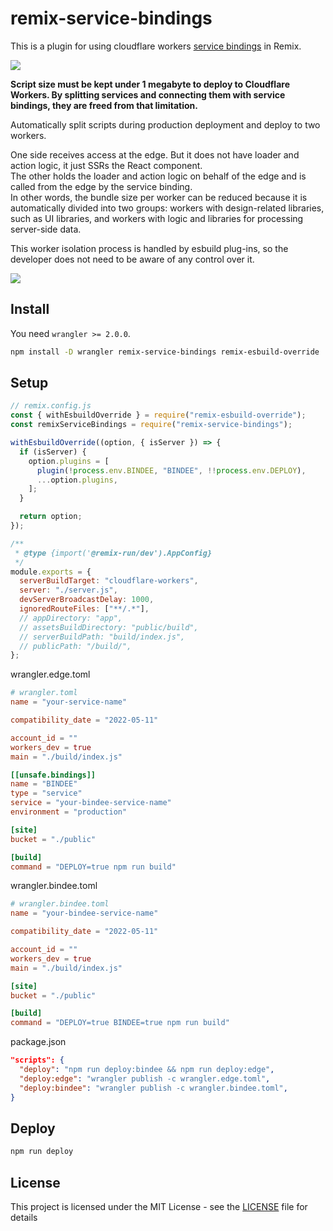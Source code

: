 # remix-service-bindings

This is a plugin for using cloudflare workers [service bindings](https://developers.cloudflare.com/workers/learning/using-services/) in Remix.

![](https://user-images.githubusercontent.com/6711766/168193222-d314552a-9e02-419f-85b7-2fdaf2ff3087.png)

**Script size must be kept under 1 megabyte to deploy to Cloudflare Workers. By splitting services and connecting them with service bindings, they are freed from that limitation.**

Automatically split scripts during production deployment and deploy to two workers.

One side receives access at the edge. But it does not have loader and action logic, it just SSRs the React component.  
The other holds the loader and action logic on behalf of the edge and is called from the edge by the service binding.  
In other words, the bundle size per worker can be reduced because it is automatically divided into two groups: workers with design-related libraries, such as UI libraries, and workers with logic and libraries for processing server-side data.

This worker isolation process is handled by esbuild plug-ins, so the developer does not need to be aware of any control over it.

![](https://user-images.githubusercontent.com/6711766/168193751-8ee86790-6a72-4a95-b0b1-8c89e5e199fe.png)

## Install

You need `wrangler >= 2.0.0`.

```bash
npm install -D wrangler remix-service-bindings remix-esbuild-override
```

## Setup

```js
// remix.config.js
const { withEsbuildOverride } = require("remix-esbuild-override");
const remixServiceBindings = require("remix-service-bindings");

withEsbuildOverride((option, { isServer }) => {
  if (isServer) {
    option.plugins = [
      plugin(!process.env.BINDEE, "BINDEE", !!process.env.DEPLOY),
      ...option.plugins,
    ];
  }

  return option;
});

/**
 * @type {import('@remix-run/dev').AppConfig}
 */
module.exports = {
  serverBuildTarget: "cloudflare-workers",
  server: "./server.js",
  devServerBroadcastDelay: 1000,
  ignoredRouteFiles: ["**/.*"],
  // appDirectory: "app",
  // assetsBuildDirectory: "public/build",
  // serverBuildPath: "build/index.js",
  // publicPath: "/build/",
};
```

wrangler.edge.toml

```toml
# wrangler.toml
name = "your-service-name"

compatibility_date = "2022-05-11"

account_id = ""
workers_dev = true
main = "./build/index.js"

[[unsafe.bindings]]
name = "BINDEE"
type = "service"
service = "your-bindee-service-name"
environment = "production"

[site]
bucket = "./public"

[build]
command = "DEPLOY=true npm run build"
```

wrangler.bindee.toml

```toml
# wrangler.bindee.toml
name = "your-bindee-service-name"

compatibility_date = "2022-05-11"

account_id = ""
workers_dev = true
main = "./build/index.js"

[site]
bucket = "./public"

[build]
command = "DEPLOY=true BINDEE=true npm run build"
```

package.json

```json
"scripts": {
  "deploy": "npm run deploy:bindee && npm run deploy:edge",
  "deploy:edge": "wrangler publish -c wrangler.edge.toml",
  "deploy:bindee": "wrangler publish -c wrangler.bindee.toml",
}
```

## Deploy

```bash
npm run deploy
```

## License

This project is licensed under the MIT License - see the [LICENSE](https://github.com/aiji42/remix-service-bindings/blob/main/LICENSE) file for details
